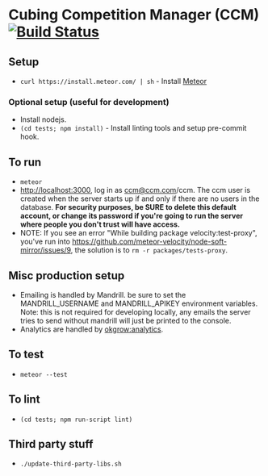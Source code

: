 Cubing Competition Manager (CCM) [![Build Status](https://travis-ci.org/cubing/ccm.png?branch=master)](https://travis-ci.org/cubing/ccm)
=======

## Setup
- `curl https://install.meteor.com/ | sh` - Install [Meteor](https://www.meteor.com/)

### Optional setup (useful for development)
- Install nodejs.
- `(cd tests; npm install)` - Install linting tools and setup pre-commit hook.

## To run
- `meteor`
- [http://localhost:3000](http://localhost:3000), log in as ccm@ccm.com/ccm. The ccm user is created when the server starts up if and only if there are no users in the database. **For security purposes, be SURE to delete this default account, or change its password if you're going to run the server where people you don't trust will have access.**
- NOTE: If you see an error "While building package velocity:test-proxy", you've run into https://github.com/meteor-velocity/node-soft-mirror/issues/9, the solution is to `rm -r packages/tests-proxy`.

## Misc production setup
- Emailing is handled by Mandrill. be sure to set the MANDRILL_USERNAME and MANDRILL_APIKEY environment variables. Note: this is not required for developing locally, any emails the server tries to send without mandrill will just be printed to the console.
- Analytics are handled by [okgrow:analytics](https://github.com/okgrow/analytics#configuration).

## To test
- `meteor --test`

## To lint
- `(cd tests; npm run-script lint)`

## Third party stuff
- `./update-third-party-libs.sh`
